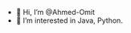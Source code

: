 - 👋 Hi, I’m @Ahmed-Omit
- 👀 I’m interested in Java, Python.


<!---
Ahmed-Omit/Ahmed-Omit is a ✨ special ✨ repository because its `README.md` (this file) appears on your GitHub profile.
You can click the Preview link to take a look at your changes.
--->
